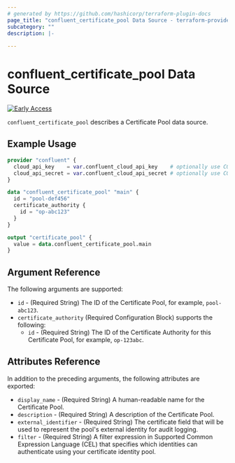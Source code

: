 ```yaml
---
# generated by https://github.com/hashicorp/terraform-plugin-docs
page_title: "confluent_certificate_pool Data Source - terraform-provider-confluent"
subcategory: ""
description: |-
   
---
```


# confluent_certificate_pool Data Source

[![Early Access](https://img.shields.io/badge/Lifecycle%20Stage-Early%20Access-%2300afba)](https://docs.confluent.io/cloud/current/api.html#section/Versioning/API-Lifecycle-Policy)

`confluent_certificate_pool` describes a Certificate Pool data source.

## Example Usage

```terraform
provider "confluent" {
  cloud_api_key    = var.confluent_cloud_api_key    # optionally use CONFLUENT_CLOUD_API_KEY env var
  cloud_api_secret = var.confluent_cloud_api_secret # optionally use CONFLUENT_CLOUD_API_SECRET env var
}

data "confluent_certificate_pool" "main" {
  id = "pool-def456"
  certificate_authority {
    id = "op-abc123"
  }
}

output "certificate_pool" {
  value = data.confluent_certificate_pool.main
}
```

<!-- schema generated by tfplugindocs -->
## Argument Reference

The following arguments are supported:

- `id` - (Required String) The ID of the Certificate Pool, for example, `pool-abc123`.
- `certificate_authority` (Required Configuration Block) supports the following:
    - `id` - (Required String) The ID of the Certificate Authority for this Certificate Pool, for example, `op-123abc`.

## Attributes Reference

In addition to the preceding arguments, the following attributes are exported:

- `display_name` - (Required String) A human-readable name for the Certificate Pool.
- `description` - (Required String) A description of the Certificate Pool.
- `external_identifier` - (Required String) The certificate field that will be used to represent the pool's external identity for audit logging.
- `filter` - (Required String) A filter expression in Supported Common Expression Language (CEL) that specifies which identities can authenticate using your certificate identity pool.
